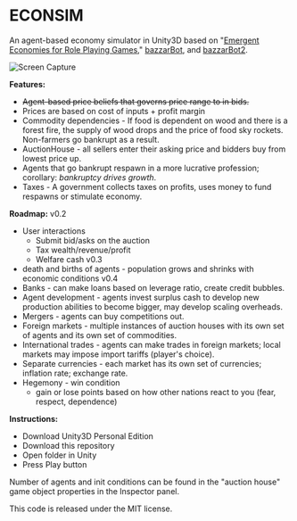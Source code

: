 # ECONSIM

An agent-based economy simulator in Unity3D based on "[Emergent Economies for Role Playing Games](https://ianparberry.com/pubs/econ.pdf)," [bazzarBot](https://github.com/larsiusprime/bazaarBot), and [bazzarBot2](https://github.com/Vibr8gKiwi/bazaarBot2/).

![Screen Capture](screencapture_v01_480p.gif)

**Features:**
- ~~Agent-based price beliefs that governs price range to in bids.~~
- Prices are based on cost of inputs + profit margin
- Commodity dependencies - If food is dependent on wood and there is a forest fire, the supply of wood drops and the price of food sky rockets. Non-farmers go bankrupt as a result.
 - AuctionHouse - all sellers enter their asking price and bidders buy from lowest price up.
 - Agents that go bankrupt respawn in a more lucrative profession; corollary: *bankruptcy drives growth*.
 - Taxes - A government collects taxes on profits, uses money to fund respawns or stimulate economy.
 
**Roadmap:**
v0.2
 - User interactions
    - Submit bid/asks on the auction
    - Tax wealth/revenue/profit
    - Welfare cash
v0.3
 - death and births of agents - population grows and shrinks with economic conditions
v0.4
 - Banks - can make loans based on leverage ratio, create credit bubbles.
 - Agent development - agents invest surplus cash to develop new production abilities to become bigger, may develop scaling overheads.
 - Mergers - agents can buy competitions out.
 - Foreign markets - multiple instances of auction houses with its own set of agents and its own set of commodities.
 - International trades - agents can make trades in foreign markets; local markets may impose import tariffs (player's choice).
 - Separate currencies - each market has its own set of currencies; inflation rate; exchange rate.
 - Hegemony - win condition
   - gain or lose points based on how other nations react to you (fear, respect, dependence)

**Instructions:**
 - Download Unity3D Personal Edition
 - Download this repository
 - Open folder in Unity
 - Press Play button

Number of agents and init conditions can be found in the "auction house" game object properties in the Inspector panel. 

This code is released under the MIT license.
